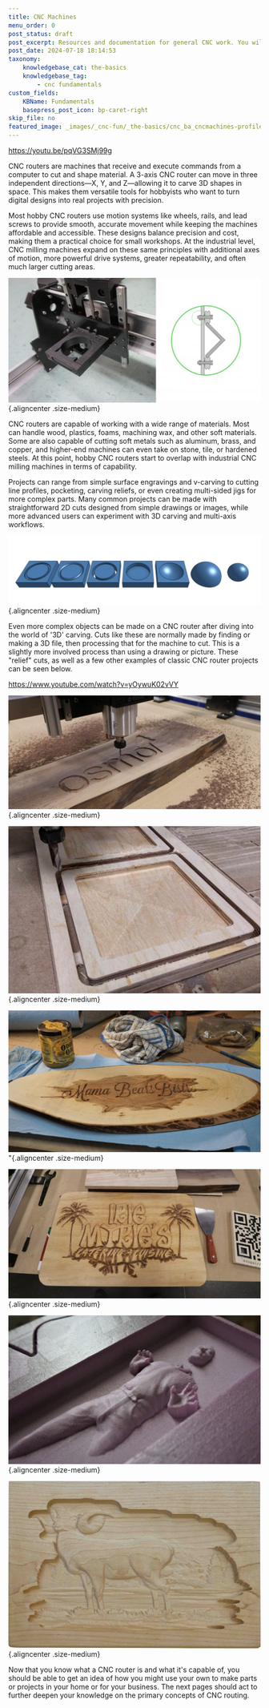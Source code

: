 ```yaml
---
title: CNC Machines
menu_order: 0
post_status: draft
post_excerpt: Resources and documentation for general CNC work. You will find info about routers, software, end mills, add ons, and more  - everything you need to get started.
post_date: 2024-07-18 18:14:53
taxonomy:
    knowledgebase_cat: the-basics
    knowledgebase_tag:
        - cnc fundamentals
custom_fields:
    KBName: Fundamentals
    basepress_post_icon: bp-caret-right
skip_file: no
featured_image: _images/_cnc-fun/_the-basics/cnc_ba_cncmachines-profile.jpg
---
```


https://youtu.be/pqVG3SMj99g

CNC routers are machines that receive and execute commands from a computer to cut and shape material. A 3-axis CNC router can move in three independent directions—X, Y, and Z—allowing it to carve 3D shapes in space. This makes them versatile tools for hobbyists who want to turn digital designs into real projects with precision.

Most hobby CNC routers use motion systems like wheels, rails, and lead screws to provide smooth, accurate movement while keeping the machines affordable and accessible. These designs balance precision and cost, making them a practical choice for small workshops. At the industrial level, CNC milling machines expand on these same principles with additional axes of motion, more powerful drive systems, greater repeatability, and often much larger cutting areas.

![](/_images/_cnc-fun/_the-basics/cnc_ba_cncmachines-profile.jpg){.aligncenter .size-medium}

CNC routers are capable of working with a wide range of materials. Most can handle wood, plastics, foams, machining wax, and other soft materials. Some are also capable of cutting soft metals such as aluminum, brass, and copper, and higher-end machines can even take on stone, tile, or hardened steels. At this point, hobby CNC routers start to overlap with industrial CNC milling machines in terms of capability.

Projects can range from simple surface engravings and v-carving to cutting line profiles, pocketing, carving reliefs, or even creating multi-sided jigs for more complex parts. Many common projects can be made with straightforward 2D cuts designed from simple drawings or images, while more advanced users can experiment with 3D carving and multi-axis workflows.

![](/_images/_cnc-fun/_the-basics/cnc_ba_cncmachines-cut-type.jpg "Surface cut, v-carve, profile cut, pocket cut, inner contour, outer contour, 2-sided cut (sphere)"){.aligncenter .size-medium}

Even more complex objects can be made on a CNC router after diving into the world of '3D' carving. Cuts like these are normally made by finding or making a 3D file, then processing that for the machine to cut. This is a slightly more involved process than using a drawing or picture. These "relief" cuts, as well as a few other examples of classic CNC router projects can be seen below.

https://www.youtube.com/watch?v=yOywuK02vVY

![](/_images/_cnc-fun/_the-basics/cnc_ba_cncmachines-osmo-sign.jpg "Surface cutting the Osmo logo for their booth"){.aligncenter .size-medium}

![](/_images/_cnc-fun/_the-basics/cnc_ba_cncmachines-greg-coasters.jpg "Cutting a profile and pocket combination to make custom coffee coasters"){.aligncenter .size-medium}

![](/_images/_cnc-fun/_the-basics/cnc_ba_cncmachines-greg-char.jpg "Greg running a basic v-bit engraving on a wood cookie")"{.aligncenter .size-medium}

![](/_images/_cnc-fun/_the-basics/cnc_ba_cncmachines-irie.jpg "A much more complicated v-carve to create both the text and images"){.aligncenter .size-medium}

![](/_images/_cnc-fun/_the-basics/cnc_ba_cncmachines-han-solo.jpg "Detailed relief of frozen Han Solo cut out of pink foam"){.aligncenter .size-medium}

![](/_images/_cnc-fun/_the-basics/cnc_ba_cncmachines-ram-relief.jpg "Another detailed relief of a ram by the lake, carved out of cedar"){.aligncenter .size-medium}

Now that you know what a CNC router is and what it's capable of, you should be able to get an idea of how you might use your own to make parts or projects in your home or for your business. The next pages should act to further deepen your knowledge on the primary concepts of CNC routing.
